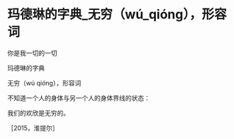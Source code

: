 # 玛德琳的字典_无穷（wú_qióng），形容词

你是我一切的一切

玛德琳的字典

无穷（wú qióng），形容词

不知道一个人的身体与另一个人的身体界线的状态：

我们的欢欣是无穷的。

［2015，淮提尔］